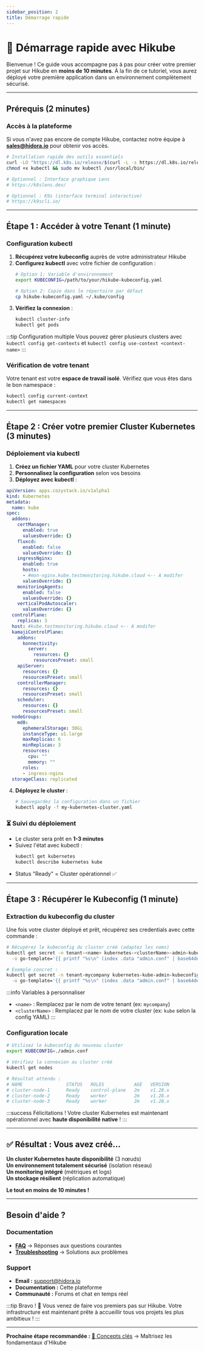 ```yaml
---
sidebar_position: 2
title: Démarrage rapide
---
```


# 🚀 Démarrage rapide avec Hikube

Bienvenue ! Ce guide vous accompagne pas à pas pour créer votre premier projet sur Hikube en **moins de 10 minutes**. À la fin de ce tutoriel, vous aurez déployé votre première application dans un environnement complètement sécurisé.

---

## Prérequis (2 minutes)

### **Accès à la plateforme**
Si vous n'avez pas encore de compte Hikube, contactez notre équipe à **sales@hidora.io** pour obtenir vos accès.
```bash
# Installation rapide des outils essentiels
curl -LO "https://dl.k8s.io/release/$(curl -L -s https://dl.k8s.io/release/stable.txt)/bin/linux/amd64/kubectl"
chmod +x kubectl && sudo mv kubectl /usr/local/bin/

# Optionnel : Interface graphique Lens
# https://k8slens.dev/

# Optionnel : K9s (interface terminal interactive)
# https://k9scli.io/
```

---

## Étape 1 : Accéder à votre Tenant (1 minute)

### **Configuration kubectl**
1. **Récupérez votre kubeconfig** auprès de votre administrateur Hikube
2. **Configurez kubectl** avec votre fichier de configuration :
   ```bash
   # Option 1: Variable d'environnement
   export KUBECONFIG=/path/to/your/hikube-kubeconfig.yaml
   
   # Option 2: Copie dans le répertoire par défaut
   cp hikube-kubeconfig.yaml ~/.kube/config
   ```
3. **Vérifiez la connexion** :
   ```bash
   kubectl cluster-info
   kubectl get pods
   ```

:::tip Configuration multiple
Vous pouvez gérer plusieurs clusters avec `kubectl config get-contexts` et `kubectl config use-context <context-name>`
:::

### **Vérification de votre tenant**
Votre tenant est votre **espace de travail isolé**. Vérifiez que vous êtes dans le bon namespace :
```bash
kubectl config current-context
kubectl get namespaces
```

---

## Étape 2 : Créer votre premier Cluster Kubernetes (3 minutes)

### **Déploiement via kubectl**
1. **Créez un fichier YAML** pour votre cluster Kubernetes
2. **Personnalisez la configuration** selon vos besoins
3. **Déployez avec kubectl** :

```yaml
apiVersion: apps.cozystack.io/v1alpha1
kind: Kubernetes
metadata:
  name: kube
spec:
  addons:
    certManager:
      enabled: true
      valuesOverride: {}
    fluxcd:
      enabled: false
      valuesOverride: {}
    ingressNginx:
      enabled: true
      hosts:
      - #mon-nginx.kube.testmonitoring.hikube.cloud <-- A modifer
      valuesOverride: {}
    monitoringAgents:
      enabled: false
      valuesOverride: {}
    verticalPodAutoscaler:
      valuesOverride: {}
  controlPlane:
    replicas: 3
  host: #kube.testmonitoring.hikube.cloud <-- A modifer
  kamajiControlPlane:
    addons:
      konnectivity:
        server:
          resources: {}
          resourcesPreset: small
    apiServer:
      resources: {}
      resourcesPreset: small
    controllerManager:
      resources: {}
      resourcesPreset: small
    scheduler:
      resources: {}
      resourcesPreset: small
  nodeGroups:
    md0:
      ephemeralStorage: 30Gi
      instanceType: u1.large
      maxReplicas: 6
      minReplicas: 3
      resources:
        cpu: ""
        memory: ""
      roles:
      - ingress-nginx
  storageClass: replicated

```

4. **Déployez le cluster** :
   ```bash
   # Sauvegardez la configuration dans un fichier
   kubectl apply -f my-kubernetes-cluster.yaml
   ```

### **⏳ Suivi du déploiement**
- Le cluster sera prêt en **1-3 minutes**
- Suivez l'état avec kubectl :
  ```bash
  kubectl get kubernetes
  kubectl describe kubernetes kube
  ```
- Status "Ready" = Cluster opérationnel ✅

---

## Étape 3 : Récupérer le Kubeconfig (1 minute)

### **Extraction du kubeconfig du cluster**
Une fois votre cluster déployé et prêt, récupérez ses credentials avec cette commande :

```bash
# Récupérez le kubeconfig du cluster créé (adaptez les noms)
kubectl get secret -n tenant-<name> kubernetes-<clusterName>-admin-kubeconfig \
  -o go-template='{{ printf "%s\n" (index .data "admin.conf" | base64decode) }}' > admin.conf

# Exemple concret :
kubectl get secret -n tenant-mycompany kubernetes-kube-admin-kubeconfig \
  -o go-template='{{ printf "%s\n" (index .data "admin.conf" | base64decode) }}' > admin.conf
```

:::info Variables à personnaliser
- `<name>` : Remplacez par le nom de votre tenant (ex: `mycompany`)
- `<clusterName>` : Remplacez par le nom de votre cluster (ex: `kube` selon la config YAML)
:::

### **Configuration locale**
```bash
# Utilisez le kubeconfig du nouveau cluster
export KUBECONFIG=./admin.conf

# Vérifiez la connexion au cluster créé
kubectl get nodes

# Résultat attendu :
# NAME                STATUS   ROLES           AGE   VERSION
# cluster-node-1      Ready    control-plane   2m    v1.28.x
# cluster-node-2      Ready    worker          2m    v1.28.x
# cluster-node-3      Ready    worker          2m    v1.28.x
```

:::success Félicitations !
Votre cluster Kubernetes est maintenant opérationnel avec **haute disponibilité native** !
:::

---

## ✅ Résultat : Vous avez créé...

**Un cluster Kubernetes haute disponibilité** (3 nœuds)  
**Un environnement totalement sécurisé** (isolation réseau)  
**Un monitoring intégré** (métriques et logs)  
**Un stockage résilient** (réplication automatique)

**Le tout en moins de 10 minutes !**

---

## Besoin d'aide ?

### **Documentation**
- **[FAQ](../resources/faq.md)** → Réponses aux questions courantes
- **[Troubleshooting](../resources/troubleshooting.md)** → Solutions aux problèmes

### **Support**
- **Email :** support@hidora.io
- **Documentation :** Cette plateforme
- **Communauté :** Forums et chat en temps réel

:::tip Bravo ! 🎊
Vous venez de faire vos premiers pas sur Hikube. Votre infrastructure est maintenant prête à accueillir tous vos projets les plus ambitieux !
:::

---

**Prochaine étape recommandée :** [📖 Concepts clés](./concepts.md) → Maîtrisez les fondamentaux d'Hikube 